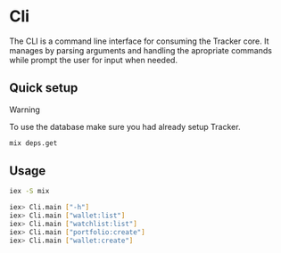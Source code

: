# Cli

The CLI is a command line interface for consuming the Tracker core.
It manages by parsing arguments and handling the apropriate commands while
prompt the user for input when needed.

## Quick setup

> [!WARNING]  
> To use the database make sure you had already setup Tracker.

```bash
mix deps.get
```

## Usage

```bash
iex -S mix
```

```bash
iex> Cli.main ["-h"]
iex> Cli.main ["wallet:list"]
iex> Cli.main ["watchlist:list"]
iex> Cli.main ["portfolio:create"]
iex> Cli.main ["wallet:create"]
```

